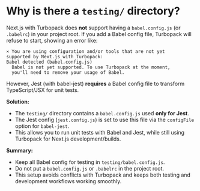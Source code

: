 # Why is there a `testing/` directory?

Next.js with Turbopack does **not** support having a `babel.config.js` (or `.babelrc`) in your project root. If you add a Babel config file, Turbopack will refuse to start, showing an error like:

```
⨯ You are using configuration and/or tools that are not yet
supported by Next.js with Turbopack:
Babel detected (babel.config.js)
  Babel is not yet supported. To use Turbopack at the moment,
  you'll need to remove your usage of Babel.
```

However, Jest (with babel-jest) **requires** a Babel config file to transform TypeScript/JSX for unit tests.

**Solution:**
- The `testing/` directory contains a `babel.config.js` used **only for Jest**.
- The Jest config (`jest.config.js`) is set to use this file via the `configFile` option for `babel-jest`.
- This allows you to run unit tests with Babel and Jest, while still using Turbopack for Next.js development/builds.

**Summary:**
- Keep all Babel config for testing in `testing/babel.config.js`.
- Do not put a `babel.config.js` or `.babelrc` in the project root.
- This setup avoids conflicts with Turbopack and keeps both testing and development workflows working smoothly.
